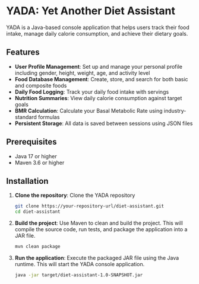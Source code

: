 # YADA: Yet Another Diet Assistant

YADA is a Java-based console application that helps users track their food intake, manage daily calorie consumption, and achieve their dietary goals.

## Features

- **User Profile Management**: Set up and manage your personal profile including gender, height, weight, age, and activity level
- **Food Database Management**: Create, store, and search for both basic and composite foods
- **Daily Food Logging**: Track your daily food intake with servings
- **Nutrition Summaries**: View daily calorie consumption against target goals
- **BMR Calculation**: Calculate your Basal Metabolic Rate using industry-standard formulas
- **Persistent Storage**: All data is saved between sessions using JSON files

## Prerequisites

- Java 17 or higher
- Maven 3.6 or higher

## Installation

1. **Clone the repository**:
   Clone the YADA repository
   ```bash
   git clone https://your-repository-url/diet-assistant.git
   cd diet-assistant
   ```
2. **Build the project**:
   Use Maven to clean and build the project. This will compile the source code, run tests, and package the application into a JAR file.
   ```bash
   mvn clean package
   ```

3. **Run the application**:
   Execute the packaged JAR file using the Java runtime. This will start the YADA console application.
   ```bash
   java -jar target/diet-assistant-1.0-SNAPSHOT.jar
   ```
